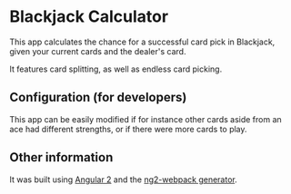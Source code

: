 # Blackjack Calculator #

This app calculates the chance for a successful card pick in Blackjack, given your current cards and the dealer's card.

It features card splitting, as well as endless card picking.

## Configuration (for developers) ##

This app can be easily modified if for instance other cards aside from an ace had different strengths, or if there were more cards to play.

## Other information ##

It was built using [Angular 2](https://angular.io/) and the [ng2-webpack generator](https://github.com/cmelion/generator-ng2-webpack/).